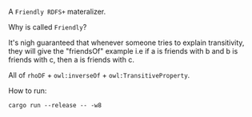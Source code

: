 A `Friendly RDFS+` materalizer.

Why is called `Friendly`?

It's nigh guaranteed that whenever someone tries to explain transitivity, they will give the "friendsOf" example i.e if a is friends with b and b is friends with c, then a is friends with c.

All of `rhoDF` + `owl:inverseOf` + `owl:TransitiveProperty`.

How to run:

```
cargo run --release -- -w8
```
